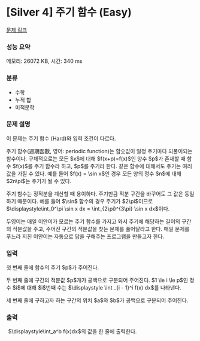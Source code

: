 # [Silver 4] 주기 함수 (Easy)

[문제 링크](https://www.acmicpc.net/problem/31802) 

### 성능 요약

메모리: 26072 KB, 시간: 340 ms

### 분류

* 수학
* 누적 합
* 미적분학

### 문제 설명

<p>이 문제는 주기 함수 (Hard)와 입력 조건이 다르다.</p>

<p>주기 함수(週期函數, 영어: periodic function)는 함숫값이 일정 주기마다 되풀이되는 함수이다. 구체적으로는 모든 
$x$에 대해 
$f(x+p)=f(x)$인 양수 
$p$가 존재할 때 함수 
$f(x)$를 주기 함수라 하고, 
$p$를 주기라 한다. 같은 함수에 대해서도 주기는 여러 값을 가질 수 있다. 예를 들어 
$f(x) = \sin x$인 경우 모든 양의 정수 
$n$에 대해 
$2n\pi$는 주기가 될 수 있다.</p>

<p>주기 함수는 정적분을 계산할 때 용이하다. 주기만큼 적분 구간을 바꾸어도 그 값은 동일하기 때문이다. 예를 들어 
$\sin$ 함수의 경우 주기가 
$2\pi$이므로 
$\displaystyle\int_0^\pi \sin x dx = \int_{2\pi}^{3\pi} \sin x dx$이다.</p>

<p>두영이는 매일 이안이가 모르는 주기 함수를 가지고 와서 주기에 해당하는 길이의 구간의 적분값을 주고, 주어진 구간의 적분값을 찾는 문제를 풀어달라고 한다. 매일 문제를 푸느라 지친 이안이는 자동으로 답을 구해주는 프로그램을 만들고자 한다.</p>

### 입력 

<p>첫 번째 줄에 함수의 주기 
$p$가 주어진다.</p>

<p>두 번째 줄에 구간의 적분값 
$p$개가 공백으로 구분되어 주어진다. 
$1 \le i \le p$인 정수 
$i$에 대해 
$i$번째 수는 
$\displaystyle \int _{i - 1}^i f(x) dx$를 나타낸다.</p>

<p>세 번째 줄에 구하고자 하는 구간의 위치 
$a$와 
$b$가 공백으로 구분되어 주어진다.</p>

### 출력 

<p> 
$\displaystyle\int_a^b f(x)dx$의 값을 한 줄에 출력한다.</p>